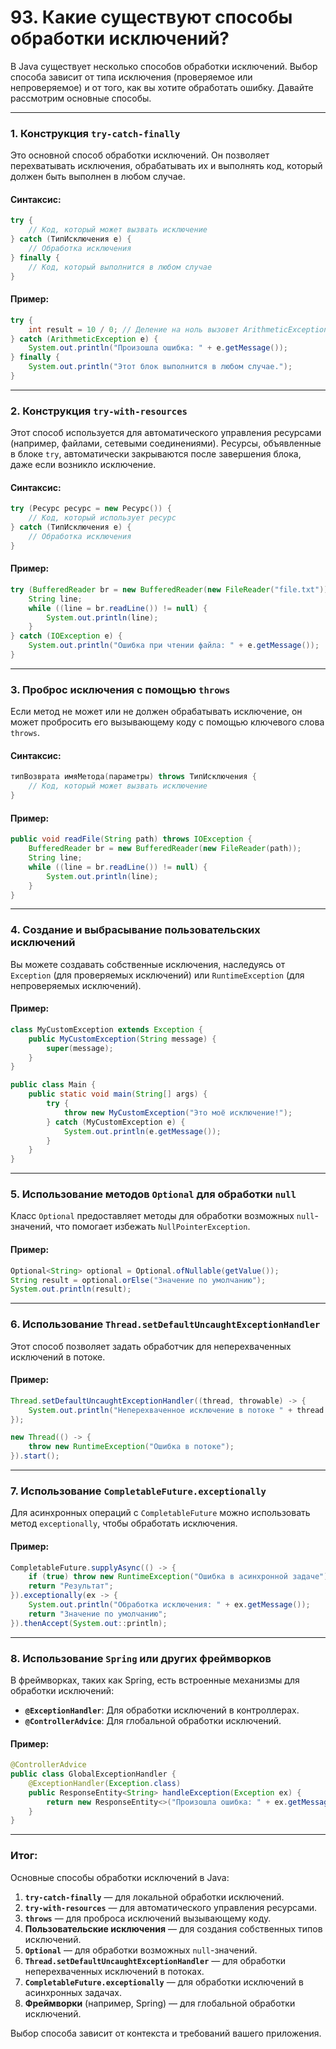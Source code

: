 # 93. Какие существуют способы обработки исключений?

В Java существует несколько способов обработки исключений. Выбор способа зависит от типа исключения (проверяемое или непроверяемое) и от того, как вы хотите обработать ошибку. Давайте рассмотрим основные способы.

---

### 1. **Конструкция `try-catch-finally`**
Это основной способ обработки исключений. Он позволяет перехватывать исключения, обрабатывать их и выполнять код, который должен быть выполнен в любом случае.

#### Синтаксис:
```java
try {
    // Код, который может вызвать исключение
} catch (ТипИсключения e) {
    // Обработка исключения
} finally {
    // Код, который выполнится в любом случае
}
```

#### Пример:
```java
try {
    int result = 10 / 0; // Деление на ноль вызовет ArithmeticException
} catch (ArithmeticException e) {
    System.out.println("Произошла ошибка: " + e.getMessage());
} finally {
    System.out.println("Этот блок выполнится в любом случае.");
}
```

---

### 2. **Конструкция `try-with-resources`**
Этот способ используется для автоматического управления ресурсами (например, файлами, сетевыми соединениями). Ресурсы, объявленные в блоке `try`, автоматически закрываются после завершения блока, даже если возникло исключение.

#### Синтаксис:
```java
try (Ресурс ресурс = new Ресурс()) {
    // Код, который использует ресурс
} catch (ТипИсключения e) {
    // Обработка исключения
}
```

#### Пример:
```java
try (BufferedReader br = new BufferedReader(new FileReader("file.txt"))) {
    String line;
    while ((line = br.readLine()) != null) {
        System.out.println(line);
    }
} catch (IOException e) {
    System.out.println("Ошибка при чтении файла: " + e.getMessage());
}
```

---

### 3. **Проброс исключения с помощью `throws`**
Если метод не может или не должен обрабатывать исключение, он может пробросить его вызывающему коду с помощью ключевого слова `throws`.

#### Синтаксис:
```java
типВозврата имяМетода(параметры) throws ТипИсключения {
    // Код, который может вызвать исключение
}
```

#### Пример:
```java
public void readFile(String path) throws IOException {
    BufferedReader br = new BufferedReader(new FileReader(path));
    String line;
    while ((line = br.readLine()) != null) {
        System.out.println(line);
    }
}
```

---

### 4. **Создание и выбрасывание пользовательских исключений**
Вы можете создавать собственные исключения, наследуясь от `Exception` (для проверяемых исключений) или `RuntimeException` (для непроверяемых исключений).

#### Пример:
```java
class MyCustomException extends Exception {
    public MyCustomException(String message) {
        super(message);
    }
}

public class Main {
    public static void main(String[] args) {
        try {
            throw new MyCustomException("Это моё исключение!");
        } catch (MyCustomException e) {
            System.out.println(e.getMessage());
        }
    }
}
```

---

### 5. **Использование методов `Optional` для обработки `null`**
Класс `Optional` предоставляет методы для обработки возможных `null`-значений, что помогает избежать `NullPointerException`.

#### Пример:
```java
Optional<String> optional = Optional.ofNullable(getValue());
String result = optional.orElse("Значение по умолчанию");
System.out.println(result);
```

---

### 6. **Использование `Thread.setDefaultUncaughtExceptionHandler`**
Этот способ позволяет задать обработчик для неперехваченных исключений в потоке.

#### Пример:
```java
Thread.setDefaultUncaughtExceptionHandler((thread, throwable) -> {
    System.out.println("Неперехваченное исключение в потоке " + thread.getName() + ": " + throwable.getMessage());
});

new Thread(() -> {
    throw new RuntimeException("Ошибка в потоке");
}).start();
```

---

### 7. **Использование `CompletableFuture.exceptionally`**
Для асинхронных операций с `CompletableFuture` можно использовать метод `exceptionally`, чтобы обработать исключения.

#### Пример:
```java
CompletableFuture.supplyAsync(() -> {
    if (true) throw new RuntimeException("Ошибка в асинхронной задаче");
    return "Результат";
}).exceptionally(ex -> {
    System.out.println("Обработка исключения: " + ex.getMessage());
    return "Значение по умолчанию";
}).thenAccept(System.out::println);
```

---

### 8. **Использование `Spring` или других фреймворков**
В фреймворках, таких как Spring, есть встроенные механизмы для обработки исключений:
- **`@ExceptionHandler`**: Для обработки исключений в контроллерах.
- **`@ControllerAdvice`**: Для глобальной обработки исключений.

#### Пример:
```java
@ControllerAdvice
public class GlobalExceptionHandler {
    @ExceptionHandler(Exception.class)
    public ResponseEntity<String> handleException(Exception ex) {
        return new ResponseEntity<>("Произошла ошибка: " + ex.getMessage(), HttpStatus.INTERNAL_SERVER_ERROR);
    }
}
```

---

### Итог:
Основные способы обработки исключений в Java:
1. **`try-catch-finally`** — для локальной обработки исключений.
2. **`try-with-resources`** — для автоматического управления ресурсами.
3. **`throws`** — для проброса исключений вызывающему коду.
4. **Пользовательские исключения** — для создания собственных типов исключений.
5. **`Optional`** — для обработки возможных `null`-значений.
6. **`Thread.setDefaultUncaughtExceptionHandler`** — для обработки неперехваченных исключений в потоках.
7. **`CompletableFuture.exceptionally`** — для обработки исключений в асинхронных задачах.
8. **Фреймворки** (например, Spring) — для глобальной обработки исключений.

Выбор способа зависит от контекста и требований вашего приложения.
